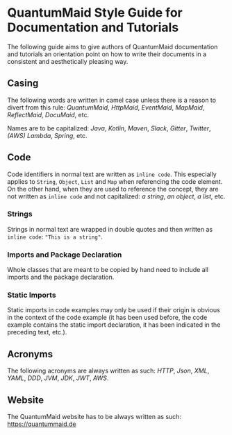 # QuantumMaid Style Guide for Documentation and Tutorials
The following guide aims to give authors of QuantumMaid documentation and tutorials
an orientation point on how to write their documents in a consistent and aesthetically
pleasing way. 

## Casing
The following words are written in camel case unless there is a reason to divert from this rule:
*QuantumMaid*, *HttpMaid*, *EventMaid*, *MapMaid*, *ReflectMaid*, *DocuMaid*, etc.

Names are to be capitalized: *Java*, *Kotlin*, *Maven*, *Slack*, *Gitter*, *Twitter*, *(AWS) Lambda*, 
*Spring*, etc.

## Code
Code identifiers in normal text are written as `inline code`. This especially applies to `String`, `Object`, `List`
and `Map` when referencing the code element. On the other hand, when they are used to reference the concept,
they are not written as `inline code` and not capitalized: *a string*, *an object*, *a list*, etc.

### Strings
Strings in normal text are wrapped in double quotes and then written as `inline code`: `"This is a string"`.

### Imports and Package Declaration
Whole classes that are meant to be copied by hand need to include all imports and the package declaration.

### Static Imports
Static imports in code examples may only be used if their origin is obvious in
the context of the code example (it has been used before, the code example contains the static import declaration,
it has been indicated in the preceding text, etc.).

## Acronyms
The following acronyms are always written as such: *HTTP*, *Json*, *XML*, *YAML*, *DDD*, *JVM*, *JDK*, *JWT*,
*AWS*.


## Website
The QuantumMaid website has to be always written as such: https://quantummaid.de